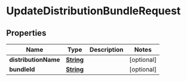 

# UpdateDistributionBundleRequest


## Properties

| Name | Type | Description | Notes |
|------------ | ------------- | ------------- | -------------|
|**distributionName** | [**String**](String.md) |  |  [optional] |
|**bundleId** | [**String**](String.md) |  |  [optional] |



